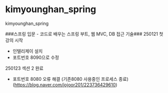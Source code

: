 # kimyounghan_spring
kimyounghan_spring


###스프링 입문 - 코드로 배우는 스프링 부트, 웹 MVC, DB 접근 기술###
250121 첫 강의 시작
- 인텔리제이 설치
- 포트번호 8090으로 수정

250123 섹션 2 완료
- 포트번호 8080 오류 해결 (기존8080 사용중인 프로세스 종료)
  (https://blog.naver.com/jojoor201/223736429610)


